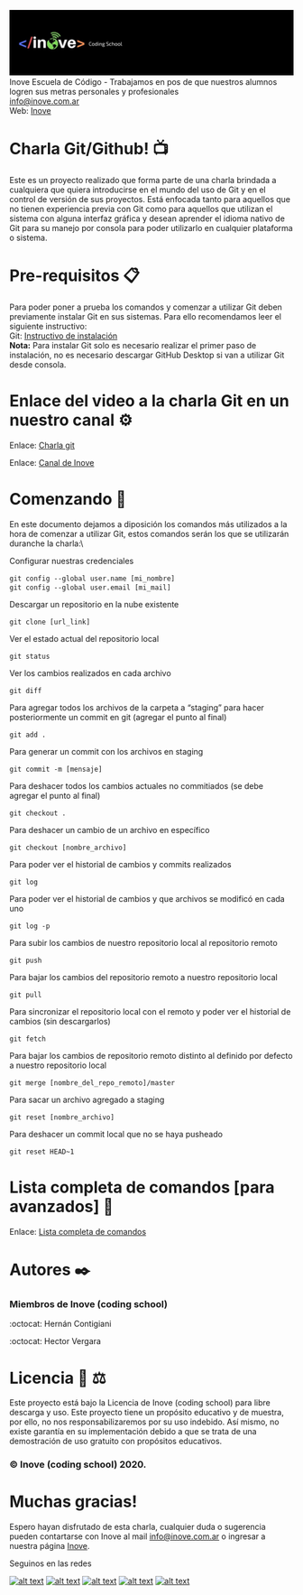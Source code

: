 ![Inove banner](/inove.jpg)
Inove Escuela de Código - Trabajamos en pos de que nuestros alumnos logren sus metras personales y profesionales\
info@inove.com.ar\
Web: [Inove](http://inove.com.ar)
# Charla Git/Github! 📺
Este es un proyecto realizado que forma parte de una charla brindada a cualquiera que quiera introducirse en el mundo del uso de Git y en el control de versión de sus proyectos. Está enfocada tanto para aquellos que no tienen experiencia previa con Git como para aquellos que utilizan el sistema con alguna interfaz gráfica y desean aprender el idioma nativo de Git para su manejo por consola para poder utilizarlo en cualquier plataforma o sistema.

# Pre-requisitos 📋
Para poder poner a prueba los comandos y comenzar a utilizar Git deben previamente instalar Git en sus sistemas. Para ello recomendamos leer el siguiente instructivo:\
Git: [Instructivo de instalación](https://drive.google.com/uc?id=1IhpPuwUUyzkZhi2q86S1nqp6E8F339aO&export=download)\
__Nota:__ Para instalar Git solo es necesario realizar el primer paso de instalación, no es necesario descargar GitHub Desktop si van a utilizar Git desde consola.

# Enlace del video a la charla Git en un nuestro canal ⚙️
Enlace: [Charla git](https://www.youtube.com/channel/UCwMey2qq3SDpS2Sl3CnjLEA/featured?view_as=subscriber)

Enlace: [Canal de Inove](https://www.youtube.com/channel/UCwMey2qq3SDpS2Sl3CnjLEA/featured?view_as=subscriber)

# Comenzando 🚀
En este documento dejamos a diposición los comandos más utilizados a la hora de comenzar a utilizar Git, estos comandos serán los que se utilizarán duranche la charla:\

Configurar nuestras credenciales
```
git config --global user.name [mi_nombre]
git config --global user.email [mi_mail]
```
Descargar un repositorio en la nube existente
```
git clone [url_link]
```
Ver el estado actual del repositorio local
```
git status
```
Ver los cambios realizados en cada archivo
```
git diff
```
Para agregar todos los archivos de la carpeta a “staging” para hacer posteriormente un commit en git (agregar el punto al final)
```
git add .
```
Para generar un commit con los archivos en staging
```
git commit -m [mensaje]
```
Para deshacer todos los cambios actuales no commitiados (se debe agregar el punto al final)
```
git checkout .
```
Para deshacer un cambio de un archivo en específico
```
git checkout [nombre_archivo]
```
Para poder ver el historial de cambios y commits realizados
```
git log
```
Para poder ver el historial de cambios y que archivos se modificó en cada uno
```
git log -p
```
Para subir los cambios de nuestro repositorio local al repositorio remoto
```
git push
```
Para bajar los cambios del repositorio remoto a nuestro repositorio local
```
git pull
```
Para sincronizar el repositorio local con el remoto y poder ver el historial de cambios (sin descargarlos)
```
git fetch
```
Para bajar los cambios de repositorio remoto distinto al definido por defecto a nuestro repositorio local
```
git merge [nombre_del_repo_remoto]/master
```
Para sacar un archivo agregado a staging
```
git reset [nombre_archivo]
```
Para deshacer un commit local que no se haya pusheado
```
git reset HEAD~1
```

# Lista completa de comandos [para avanzados] 🔧
Enlace: [Lista completa de comandos](https://drive.google.com/file/d/1IW5lK8g3fdd7GU1zUOXWeLouFa2XmZ2z/view?usp=sharing)

# Autores ✒️
### Miembros de Inove (coding school)
:octocat: Hernán Contigiani 

:octocat: Hector Vergara

# Licencia 📄 :balance_scale:
Este proyecto está bajo la Licencia de Inove (coding school) para libre descarga y uso. Este proyecto tiene un propósito educativo y de muestra, por ello, no nos responsabilizaremos por su uso indebido. Así mismo, no existe garantía en su implementación debido a que se trata de una demostración de uso gratuito con propósitos educativos. 
### :copyright: Inove (coding school) 2020.


# Muchas gracias!
Espero hayan disfrutado de esta charla, cualquier duda o sugerencia pueden contartarse con Inove al mail info@inove.com.ar
o ingresar a nuestra página [Inove](http://inove.com.ar).

Seguinos en las redes

[![alt text][1.1]][1]
[![alt text][2.1]][2]
[![alt text][3.1]][3]
[![alt text][4.1]][4]
[![alt text][5.1]][5]

[1.1]: https://github.com/InoveProyectos/Buscador-Alquileres-Python/blob/master/assets/facebook.png
[2.1]: https://github.com/InoveProyectos/Buscador-Alquileres-Python/blob/master/assets/instagram.png
[3.1]: https://github.com/InoveProyectos/Buscador-Alquileres-Python/blob/master/assets/twitter.png
[4.1]: https://github.com/InoveProyectos/Buscador-Alquileres-Python/blob/master/assets/linkedin.png
[5.1]: https://github.com/InoveProyectos/Buscador-Alquileres-Python/blob/master/assets/youtube.png

[1]: https://web.facebook.com/inovecode/
[2]: https://www.instagram.com/inovecode/
[3]: https://twitter.com/inovecode
[4]: https://www.linkedin.com/company/inovecode/
[5]: https://www.youtube.com/channel/UCwMey2qq3SDpS2Sl3CnjLEA/featured

